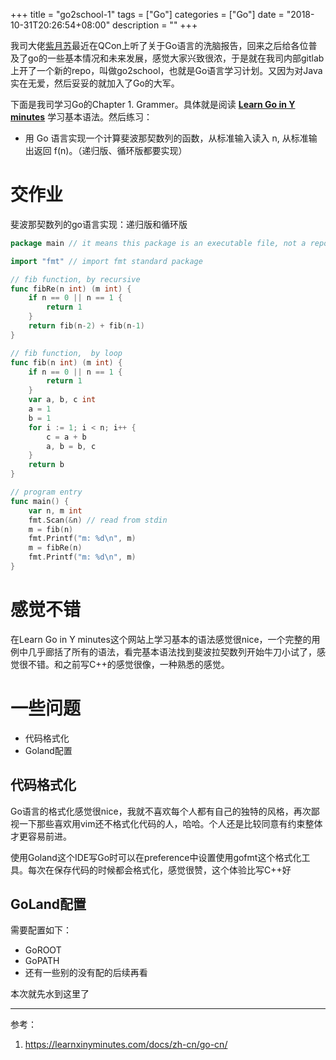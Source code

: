 +++
title = "go2school-1"
tags = ["Go"]
categories = ["Go"]
date = "2018-10-31T20:26:54+08:00"
description = ""
+++



我司大佬[紫月苏](http://www.liriansu.com/)最近在QCon上听了关于Go语言的洗脑报告，回来之后给各位普及了go的一些基本情况和未来发展，感觉大家兴致很浓，于是就在我司内部gitlab上开了一个新的repo，叫做go2school，也就是Go语言学习计划。又因为对Java实在无爱，然后妥妥的就加入了Go的大军。

下面是我司学习Go的Chapter 1. Grammer。具体就是阅读 [**Learn Go in Y minutes**](https://learnxinyminutes.com/docs/zh-cn/go-cn/) 学习基本语法。然后练习：

- 用 Go 语言实现一个计算斐波那契数列的函数，从标准输入读入 n, 从标准输出返回 f(n)。（递归版、循环版都要实现）

<!--more-->

# 交作业

斐波那契数列的go语言实现：递归版和循环版

```go
package main // it means this package is an executable file, not a repo

import "fmt" // import fmt standard package

// fib function, by recursive
func fibRe(n int) (m int) {
	if n == 0 || n == 1 {
		return 1
	}
	return fib(n-2) + fib(n-1)
}

// fib function,  by loop
func fib(n int) (m int) {
	if n == 0 || n == 1 {
		return 1
	}
	var a, b, c int
	a = 1
	b = 1
	for i := 1; i < n; i++ {
		c = a + b
		a, b = b, c
	}
	return b
}

// program entry
func main() {
	var n, m int
	fmt.Scan(&n) // read from stdin
	m = fib(n)
	fmt.Printf("m: %d\n", m)
	m = fibRe(n)
	fmt.Printf("m: %d\n", m)
}
```

# 感觉不错

在Learn Go in Y minutes这个网站上学习基本的语法感觉很nice，一个完整的用例中几乎廊括了所有的语法，看完基本语法找到斐波拉契数列开始牛刀小试了，感觉很不错。和之前写C++的感觉很像，一种熟悉的感觉。

# 一些问题

- 代码格式化
- Goland配置

## 代码格式化

Go语言的格式化感觉很nice，我就不喜欢每个人都有自己的独特的风格，再次鄙视一下那些喜欢用vim还不格式化代码的人，哈哈。个人还是比较同意有约束整体才更容易前进。

使用Goland这个IDE写Go时可以在preference中设置使用gofmt这个格式化工具。每次在保存代码的时候都会格式化，感觉很赞，这个体验比写C++好

## GoLand配置

需要配置如下：

- GoROOT
- GoPATH
- 还有一些别的没有配的后续再看

本次就先水到这里了

---

参考：

1. https://learnxinyminutes.com/docs/zh-cn/go-cn/
